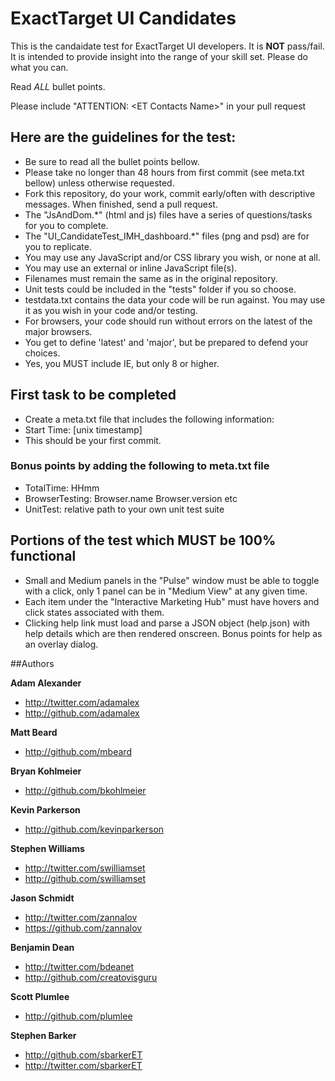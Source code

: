 # ExactTarget UI Candidates 

This is the candaidate test for ExactTarget UI developers. It is **NOT** pass/fail. It is intended to provide insight into the range of your skill set. Please do what you can.

Read *ALL* bullet points.

Please include "ATTENTION: &lt;ET Contacts Name&gt;" in your pull request

## Here are the guidelines for the test:
+ Be sure to read all the bullet points bellow.
+ Please take no longer than 48 hours from first commit (see meta.txt bellow) unless otherwise requested.
+ Fork this repository, do your work, commit early/often with descriptive messages. When finished, send a pull request.
+ The "JsAndDom.*" (html and js) files have a series of questions/tasks for you to complete.
+ The "UI_CandidateTest_IMH_dashboard.*" files (png and psd) are for you to replicate.
+ You may use any JavaScript and/or CSS library you wish, or none at all.
+ You may use an external or inline JavaScript file(s).
+ Filenames must remain the same as in the original repository.
+ Unit tests could be included in the "tests" folder if you so choose.
+ testdata.txt contains the data your code will be run against. You may use it as you wish in your code and/or testing.
+ For browsers, your code should run without errors on the latest of the major browsers.
+ You get to define 'latest' and 'major', but be prepared to defend your choices.
+ Yes, you MUST include IE, but only 8 or higher.

## First task to be completed
+ Create a meta.txt file that includes the following information:
+ Start Time: [unix timestamp]
+ This should be your first commit.

### Bonus points by adding the following to meta.txt file
+ TotalTime: HHmm
+ BrowserTesting: Browser.name Browser.version etc
+ UnitTest: relative path to your own unit test suite

## Portions of the test which MUST be 100% functional
+ Small and Medium panels in the "Pulse" window must be able to toggle with a click, only 1 panel can be in "Medium View" at any given time.
+ Each item under the "Interactive Marketing Hub" must have hovers and click states associated with them.
+ Clicking help link must load and parse a JSON object (help.json) with help details which are then rendered onscreen. Bonus points for help as an overlay dialog.

##Authors

**Adam Alexander**

+ http://twitter.com/adamalex
+ http://github.com/adamalex

**Matt Beard**

+ http://github.com/mbeard

**Bryan Kohlmeier**

+ http://github.com/bkohlmeier

**Kevin Parkerson**

+ http://github.com/kevinparkerson

**Stephen Williams**

+ http://twitter.com/swilliamset
+ http://github.com/swilliamset

**Jason Schmidt**

+ http://twitter.com/zannalov
+ https://github.com/zannalov

**Benjamin Dean**

+ http://twitter.com/bdeanet
+ http://github.com/creatovisguru

**Scott Plumlee**

+ http://github.com/plumlee

**Stephen Barker**

+ http://github.com/sbarkerET
+ http://twitter.com/sbarkerET
